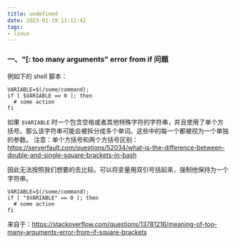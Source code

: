 ```yaml
---
title: undefined
date: 2023-01-19 11:11:41
tags:
- linux
---
```


### 一、"[: too many arguments" error from if 问题

例如下的 shell 脚本：

```
VARIABLE=$(/some/command);
if [ $VARIABLE == 0 ]; then
  # some action
fi 
```

如果 `$VARIABLE` 时一个包含空格或者其他特殊字符的字符串，并且使用了单个方括号。那么该字符串可能会被拆分成多个单词。这些中的每一个都被视为一个单独的参数。
注意：单个方括号和两个方括号区别：https://serverfault.com/questions/52034/what-is-the-difference-between-double-and-single-square-brackets-in-bash

因此无法按照我们想要的去比较。可以将变量用双引号括起来，强制他保持为一个字符串。

```
VARIABLE=$(/some/command);
if [ "$VARIABLE" == 0 ]; then
  # some action
fi 
```

来自于：https://stackoverflow.com/questions/13781216/meaning-of-too-many-arguments-error-from-if-square-brackets

